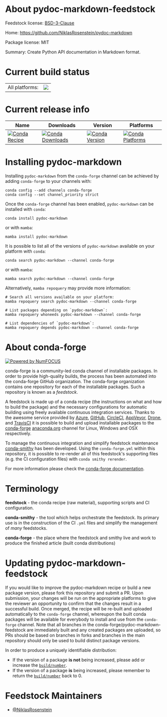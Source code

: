 About pydoc-markdown-feedstock
==============================

Feedstock license: [BSD-3-Clause](https://github.com/conda-forge/pydoc-markdown-feedstock/blob/main/LICENSE.txt)

Home: https://github.com/NiklasRosenstein/pydoc-markdown

Package license: MIT

Summary: Create Python API documentation in Markdown format.

Current build status
====================


<table><tr><td>All platforms:</td>
    <td>
      <a href="https://dev.azure.com/conda-forge/feedstock-builds/_build/latest?definitionId=13607&branchName=main">
        <img src="https://dev.azure.com/conda-forge/feedstock-builds/_apis/build/status/pydoc-markdown-feedstock?branchName=main">
      </a>
    </td>
  </tr>
</table>

Current release info
====================

| Name | Downloads | Version | Platforms |
| --- | --- | --- | --- |
| [![Conda Recipe](https://img.shields.io/badge/recipe-pydoc--markdown-green.svg)](https://anaconda.org/conda-forge/pydoc-markdown) | [![Conda Downloads](https://img.shields.io/conda/dn/conda-forge/pydoc-markdown.svg)](https://anaconda.org/conda-forge/pydoc-markdown) | [![Conda Version](https://img.shields.io/conda/vn/conda-forge/pydoc-markdown.svg)](https://anaconda.org/conda-forge/pydoc-markdown) | [![Conda Platforms](https://img.shields.io/conda/pn/conda-forge/pydoc-markdown.svg)](https://anaconda.org/conda-forge/pydoc-markdown) |

Installing pydoc-markdown
=========================

Installing `pydoc-markdown` from the `conda-forge` channel can be achieved by adding `conda-forge` to your channels with:

```
conda config --add channels conda-forge
conda config --set channel_priority strict
```

Once the `conda-forge` channel has been enabled, `pydoc-markdown` can be installed with `conda`:

```
conda install pydoc-markdown
```

or with `mamba`:

```
mamba install pydoc-markdown
```

It is possible to list all of the versions of `pydoc-markdown` available on your platform with `conda`:

```
conda search pydoc-markdown --channel conda-forge
```

or with `mamba`:

```
mamba search pydoc-markdown --channel conda-forge
```

Alternatively, `mamba repoquery` may provide more information:

```
# Search all versions available on your platform:
mamba repoquery search pydoc-markdown --channel conda-forge

# List packages depending on `pydoc-markdown`:
mamba repoquery whoneeds pydoc-markdown --channel conda-forge

# List dependencies of `pydoc-markdown`:
mamba repoquery depends pydoc-markdown --channel conda-forge
```


About conda-forge
=================

[![Powered by
NumFOCUS](https://img.shields.io/badge/powered%20by-NumFOCUS-orange.svg?style=flat&colorA=E1523D&colorB=007D8A)](https://numfocus.org)

conda-forge is a community-led conda channel of installable packages.
In order to provide high-quality builds, the process has been automated into the
conda-forge GitHub organization. The conda-forge organization contains one repository
for each of the installable packages. Such a repository is known as a *feedstock*.

A feedstock is made up of a conda recipe (the instructions on what and how to build
the package) and the necessary configurations for automatic building using freely
available continuous integration services. Thanks to the awesome service provided by
[Azure](https://azure.microsoft.com/en-us/services/devops/), [GitHub](https://github.com/),
[CircleCI](https://circleci.com/), [AppVeyor](https://www.appveyor.com/),
[Drone](https://cloud.drone.io/welcome), and [TravisCI](https://travis-ci.com/)
it is possible to build and upload installable packages to the
[conda-forge](https://anaconda.org/conda-forge) [anaconda.org](https://anaconda.org/)
channel for Linux, Windows and OSX respectively.

To manage the continuous integration and simplify feedstock maintenance
[conda-smithy](https://github.com/conda-forge/conda-smithy) has been developed.
Using the ``conda-forge.yml`` within this repository, it is possible to re-render all of
this feedstock's supporting files (e.g. the CI configuration files) with ``conda smithy rerender``.

For more information please check the [conda-forge documentation](https://conda-forge.org/docs/).

Terminology
===========

**feedstock** - the conda recipe (raw material), supporting scripts and CI configuration.

**conda-smithy** - the tool which helps orchestrate the feedstock.
                   Its primary use is in the construction of the CI ``.yml`` files
                   and simplify the management of *many* feedstocks.

**conda-forge** - the place where the feedstock and smithy live and work to
                  produce the finished article (built conda distributions)


Updating pydoc-markdown-feedstock
=================================

If you would like to improve the pydoc-markdown recipe or build a new
package version, please fork this repository and submit a PR. Upon submission,
your changes will be run on the appropriate platforms to give the reviewer an
opportunity to confirm that the changes result in a successful build. Once
merged, the recipe will be re-built and uploaded automatically to the
`conda-forge` channel, whereupon the built conda packages will be available for
everybody to install and use from the `conda-forge` channel.
Note that all branches in the conda-forge/pydoc-markdown-feedstock are
immediately built and any created packages are uploaded, so PRs should be based
on branches in forks and branches in the main repository should only be used to
build distinct package versions.

In order to produce a uniquely identifiable distribution:
 * If the version of a package **is not** being increased, please add or increase
   the [``build/number``](https://docs.conda.io/projects/conda-build/en/latest/resources/define-metadata.html#build-number-and-string).
 * If the version of a package **is** being increased, please remember to return
   the [``build/number``](https://docs.conda.io/projects/conda-build/en/latest/resources/define-metadata.html#build-number-and-string)
   back to 0.

Feedstock Maintainers
=====================

* [@NiklasRosenstein](https://github.com/NiklasRosenstein/)

